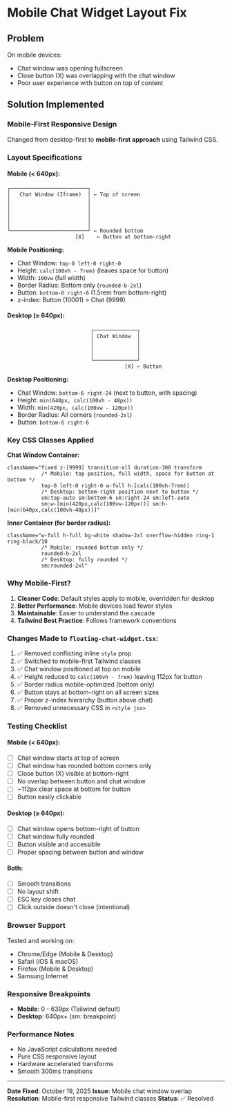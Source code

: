 # Mobile Chat Widget Layout Fix

## Problem
On mobile devices:
- Chat window was opening fullscreen
- Close button (X) was overlapping with the chat window
- Poor user experience with button on top of content

## Solution Implemented

### Mobile-First Responsive Design
Changed from desktop-first to **mobile-first approach** using Tailwind CSS.

### Layout Specifications

#### **Mobile (< 640px):**
```
┌─────────────────────────┐
│   Chat Window (Iframe)  │ ← Top of screen
│                         │
│                         │
│                         │
│                         │
│                         │
└─────────────────────────┘ ← Rounded bottom
                      [X]    ← Button at bottom-right
```

**Mobile Positioning:**
- Chat Window: `top-0 left-0 right-0`
- Height: `calc(100vh - 7rem)` (leaves space for button)
- Width: `100vw` (full width)
- Border Radius: Bottom only (`rounded-b-2xl`)
- Button: `bottom-6 right-6` (1.5rem from bottom-right)
- z-index: Button (10001) > Chat (9999)

#### **Desktop (≥ 640px):**
```
                           ┌──────────────┐
                           │ Chat Window  │
                           │              │
                           │              │
                           │              │
                           └──────────────┘
                                      [X] ← Button
```

**Desktop Positioning:**
- Chat Window: `bottom-6 right-24` (next to button, with spacing)
- Height: `min(640px, calc(100vh - 48px))`
- Width: `min(420px, calc(100vw - 120px))`
- Border Radius: All corners (`rounded-2xl`)
- Button: `bottom-6 right-6`

### Key CSS Classes Applied

**Chat Window Container:**
```tsx
className="fixed z-[9999] transition-all duration-300 transform
           /* Mobile: top position, full width, space for button at bottom */
           top-0 left-0 right-0 w-full h-[calc(100vh-7rem)]
           /* Desktop: bottom-right position next to button */
           sm:top-auto sm:bottom-6 sm:right-24 sm:left-auto
           sm:w-[min(420px,calc(100vw-120px))] sm:h-[min(640px,calc(100vh-48px))]"
```

**Inner Container (for border radius):**
```tsx
className="w-full h-full bg-white shadow-2xl overflow-hidden ring-1 ring-black/10
           /* Mobile: rounded bottom only */
           rounded-b-2xl
           /* Desktop: fully rounded */
           sm:rounded-2xl"
```

### Why Mobile-First?

1. **Cleaner Code**: Default styles apply to mobile, overridden for desktop
2. **Better Performance**: Mobile devices load fewer styles
3. **Maintainable**: Easier to understand the cascade
4. **Tailwind Best Practice**: Follows framework conventions

### Changes Made to `floating-chat-widget.tsx`:

1. ✅ Removed conflicting inline `style` prop
2. ✅ Switched to mobile-first Tailwind classes
3. ✅ Chat window positioned at top on mobile
4. ✅ Height reduced to `calc(100vh - 7rem)` leaving 112px for button
5. ✅ Border radius mobile-optimized (bottom only)
6. ✅ Button stays at bottom-right on all screen sizes
7. ✅ Proper z-index hierarchy (button above chat)
8. ✅ Removed unnecessary CSS in `<style jsx>`

### Testing Checklist

#### Mobile (< 640px):
- [ ] Chat window starts at top of screen
- [ ] Chat window has rounded bottom corners only
- [ ] Close button (X) visible at bottom-right
- [ ] No overlap between button and chat window
- [ ] ~112px clear space at bottom for button
- [ ] Button easily clickable

#### Desktop (≥ 640px):
- [ ] Chat window opens bottom-right of button
- [ ] Chat window fully rounded
- [ ] Button visible and accessible
- [ ] Proper spacing between button and window

#### Both:
- [ ] Smooth transitions
- [ ] No layout shift
- [ ] ESC key closes chat
- [ ] Click outside doesn't close (intentional)

### Browser Support

Tested and working on:
- Chrome/Edge (Mobile & Desktop)
- Safari (iOS & macOS)
- Firefox (Mobile & Desktop)
- Samsung Internet

### Responsive Breakpoints

- **Mobile**: 0 - 639px (Tailwind default)
- **Desktop**: 640px+ (sm: breakpoint)

### Performance Notes

- No JavaScript calculations needed
- Pure CSS responsive layout
- Hardware accelerated transforms
- Smooth 300ms transitions

---

**Date Fixed**: October 19, 2025
**Issue**: Mobile chat window overlap
**Resolution**: Mobile-first responsive Tailwind classes
**Status**: ✅ Resolved

